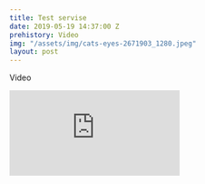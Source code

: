 ```yaml
---
title: Test servise
date: 2019-05-19 14:37:00 Z
prehistory: Video
img: "/assets/img/cats-eyes-2671903_1280.jpeg"
layout: post
---
```


Video
<div class="embed-responsive embed-responsive-16by9">
  <iframe class="embed-responsive-item" src="https://www.youtube-nocookie.com/embed/kY51u8zVjpI" frameborder="0" allow="accelerometer; autoplay; encrypted-media; gyroscope; picture-in-picture" allowfullscreen></iframe>
</div>